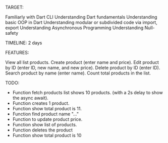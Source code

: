 TARGET:

Familiarly with Dart CLI
Understanding Dart fundamentals
Understanding basic OOP in Dart
Understanding modular or subdivided code via import, export
Understanding Asynchronous Programming
Understanding Null-safety

TIMELINE: 2 days

FEATURES:

View all list products.
Create product (enter name and price).
Edit product by ID (enter ID, new name, and new price).
Delete product by ID (enter ID).
Search product by name (enter name).
Count total products in the list.

TODO:
- Function fetch products list shows 10 products. (with a 2s delay to show the async await).
- Function creates 1 product.
- Function show total product is 11.
- Function find product name "..."
- Function to update product price.
- Function show list of products.
- Function deletes the product
- Function show total product is 10
